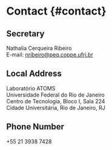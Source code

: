 Contact {#contact}
=======

Secretary
---------
Nathalia Cerqueira Ribeiro<br>
E-mail: nribeiro@peq.coppe.ufrj.br<br>


Local Address
-------------
Laboratório ATOMS<br>
Universidade Federal do Rio de Janeiro<br>
Centro de Tecnologia, Bloco I, Sala 224<br>
Cidade Universitária, Rio de Janeiro, RJ<br>	


Phone Number
------------
+55 21 3938 7428

